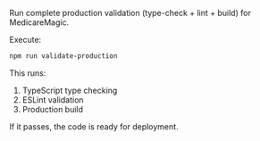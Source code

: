 Run complete production validation (type-check + lint + build) for MedicareMagic.

Execute:

```bash
npm run validate-production
```

This runs:

1. TypeScript type checking
2. ESLint validation
3. Production build

If it passes, the code is ready for deployment.
